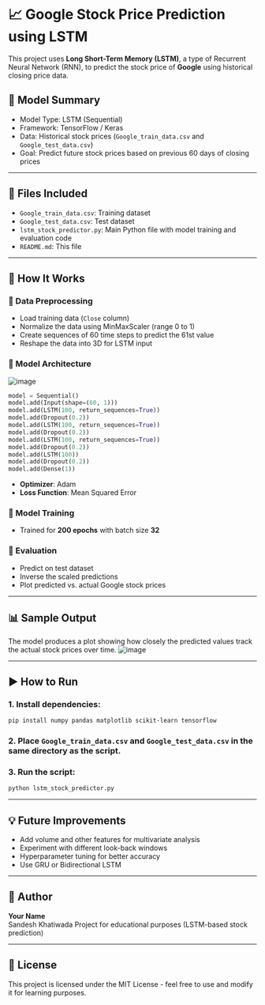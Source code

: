 # 📈 Google Stock Price Prediction using LSTM

This project uses **Long Short-Term Memory (LSTM)**, a type of Recurrent Neural Network (RNN), to predict the stock price of **Google** using historical closing price data.

## 🧠 Model Summary

- Model Type: LSTM (Sequential)
- Framework: TensorFlow / Keras
- Data: Historical stock prices (`Google_train_data.csv` and `Google_test_data.csv`)
- Goal: Predict future stock prices based on previous 60 days of closing prices

---

## 📂 Files Included

- `Google_train_data.csv`: Training dataset  
- `Google_test_data.csv`: Test dataset  
- `lstm_stock_predictor.py`: Main Python file with model training and evaluation code  
- `README.md`: This file

---

## 🔧 How It Works

### 🔹 Data Preprocessing
- Load training data (`Close` column)
- Normalize the data using MinMaxScaler (range 0 to 1)
- Create sequences of 60 time steps to predict the 61st value
- Reshape the data into 3D for LSTM input

### 🔹 Model Architecture
![image](https://github.com/user-attachments/assets/0b4cf276-b80c-4f7b-acbe-b41b19a6f517)


```python
model = Sequential()
model.add(Input(shape=(60, 1)))
model.add(LSTM(100, return_sequences=True))
model.add(Dropout(0.2))
model.add(LSTM(100, return_sequences=True))
model.add(Dropout(0.2))
model.add(LSTM(100, return_sequences=True))
model.add(Dropout(0.2))
model.add(LSTM(100))
model.add(Dropout(0.2))
model.add(Dense(1))
```

- **Optimizer**: Adam  
- **Loss Function**: Mean Squared Error

### 🔹 Model Training
- Trained for **200 epochs** with batch size **32**

### 🔹 Evaluation
- Predict on test dataset  
- Inverse the scaled predictions  
- Plot predicted vs. actual Google stock prices

---

## 📊 Sample Output

The model produces a plot showing how closely the predicted values track the actual stock prices over time.
![image](https://github.com/user-attachments/assets/f436b24e-7923-47ed-bb01-1e8ede494ee4)


---

## ▶️ How to Run

### 1. Install dependencies:

```bash
pip install numpy pandas matplotlib scikit-learn tensorflow
```

### 2. Place `Google_train_data.csv` and `Google_test_data.csv` in the same directory as the script.

### 3. Run the script:

```bash
python lstm_stock_predictor.py
```

---

## 💡 Future Improvements

- Add volume and other features for multivariate analysis  
- Experiment with different look-back windows  
- Hyperparameter tuning for better accuracy  
- Use GRU or Bidirectional LSTM  

---

## 📌 Author

**Your Name**  
Sandesh Khatiwada
Project for educational purposes (LSTM-based stock prediction)

---

## 📃 License

This project is licensed under the MIT License - feel free to use and modify it for learning purposes.
